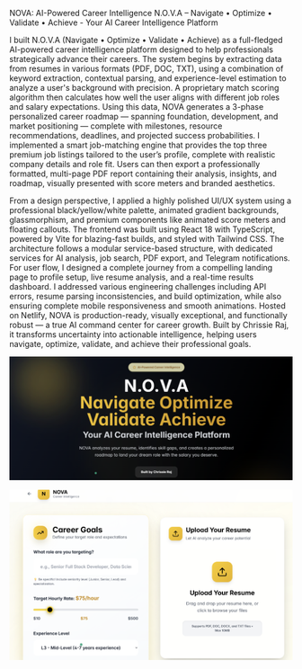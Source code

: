 NOVA: AI-Powered Career Intelligence
N.O.V.A – Navigate • Optimize • Validate • Achieve -
Your AI Career Intelligence Platform

I built N.O.V.A (Navigate • Optimize • Validate • Achieve) as a full-fledged AI-powered career intelligence platform designed to help professionals strategically advance their careers. The system begins by extracting data from resumes in various formats (PDF, DOC, TXT), using a combination of keyword extraction, contextual parsing, and experience-level estimation to analyze a user's background with precision. A proprietary match scoring algorithm then calculates how well the user aligns with different job roles and salary expectations. Using this data, NOVA generates a 3-phase personalized career roadmap — spanning foundation, development, and market positioning — complete with milestones, resource recommendations, deadlines, and projected success probabilities. I implemented a smart job-matching engine that provides the top three premium job listings tailored to the user’s profile, complete with realistic company details and role fit. Users can then export a professionally formatted, multi-page PDF report containing their analysis, insights, and roadmap, visually presented with score meters and branded aesthetics.

From a design perspective, I applied a highly polished UI/UX system using a professional black/yellow/white palette, animated gradient backgrounds, glassmorphism, and premium components like animated score meters and floating callouts. The frontend was built using React 18 with TypeScript, powered by Vite for blazing-fast builds, and styled with Tailwind CSS. The architecture follows a modular service-based structure, with dedicated services for AI analysis, job search, PDF export, and Telegram notifications. For user flow, I designed a complete journey from a compelling landing page to profile setup, live resume analysis, and a real-time results dashboard. I addressed various engineering challenges including API errors, resume parsing inconsistencies, and build optimization, while also ensuring complete mobile responsiveness and smooth animations. Hosted on Netlify, NOVA is production-ready, visually exceptional, and functionally robust — a true AI command center for career growth. Built by Chrissie Raj, it transforms uncertainty into actionable intelligence, helping users navigate, optimize, validate, and achieve their professional goals.

![image alt](https://github.com/Chrissie-1/N.O.V.A---Navigate-Optimize-Validate-Achieve-Your-AI-Career-Intelligence-Platform/blob/bb10e0d11558407790215d84a6bab9cb0f94ed3d/Screenshot%202025-07-27%20225057.png) 

![image alt](https://github.com/Chrissie-1/N.O.V.A---Navigate-Optimize-Validate-Achieve-Your-AI-Career-Intelligence-Platform/blob/dbf814279cabdd6b959d2d7ab2e8d11dca4a529f/Screenshot%202025-07-27%20230039.png) 
